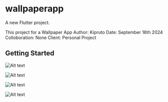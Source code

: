 # wallpaperapp

A new Flutter project.

This project for a Wallpaper App
Author: Kipruto
Date: September 16th 2024
Colloboration: None
Client: Personal Project

## Getting Started

![Alt text](https://ibb.co/7KvkBYZ)

![Alt text](https://ibb.co/qN3vXRW)

![Alt text](https://ibb.co/g33jXpk)

![Alt text](https://ibb.co/8jX3Vp7)
